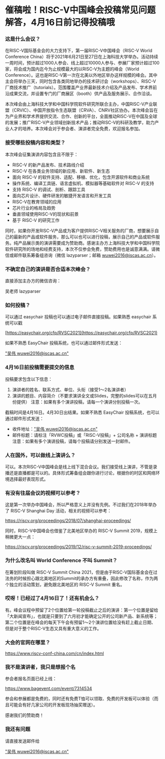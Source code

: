 # 催稿啦！RISC-V中国峰会投稿常见问题解答，4月16日前记得投稿哦

### 这是什么会议？

在RISC-V国际基金会的大力支持下，第一届RISC-V中国峰会（RISC-V World Conference China）将于2021年6月21日至27日在上海科技大学举办。活动持续一周时间，预计超过1000人参会、线上超过10000人参与、参展厂家预计超过100家，将会成为国内迄今为止规模最大的以RISC-V为主题的峰会（World Conference）。这也是RISC-V第一次在北美以外地区举办这样规模的峰会。其中主会将举办三天，同时包含各类同地举办的技术研讨会（workshops）、RISC-V厂商技术推广（tutorials）。范围覆盖产业界最新技术介绍及产品发布、学术界前沿成果交流，并设置专门的厂商展区（booth）供产品及服务展示、合作洽谈。

本次峰会由上海科技大学和中国科学院软件研究所联合主办，中国RISC-V产业联盟（CRVIC）、中国开放指令生态联盟（CRVA）、CNRV社区协办。本次峰会旨在为产业界和学术界提供交流、合作、创新的平台，全面推动RISC-V在中国及全球的发展；推广RISC-V产业领域创新技术产品；推动RISC-V的科研及教学，助力产业人才的培养。本次峰会对于参会者、演讲者完全免费，欢迎报名参加。

### 接受哪些投稿内容和类型？

本次峰会征集演讲内容包含且不限于：
- RISC-V 的新产品发布、技术路线介绍
- RISC-V 在各类业务领域的新应用、新软件、新生态
- 面向 RISC-V 的软件支持、适配、移植、优化，包含开源软件和商业系统
- 操作系统、编译工具链、语言虚拟机、模拟器等基础软件对 RISC-V 的支持
- 支持 RISC-V 的调试、剖析、跟踪工具
- 面向芯片设计、硬件研发的敏捷开发语言和开发工具
- RISC-V在教育领域的应用
- 芯片行业的格局及趋势
- 垂直领域使用RISC-V的现状和前景
- 基于 RISC-V 的研究工作

同时，如果你开发RISC-V产品或为客户提供RISC-V相关服务的厂商，想要展示自己的最新的产品或软件服务，那么可以也可以进行投稿，展示自己的产品或软件服务。纯产品展示类的演讲需要成为赞助商。感谢主办方上海科技大学和中国科学院软件研究所的场地和经费支持，本次不仅参会免费，赞助费用也是诚意满满。请微信或邮件联系筹备组咨询（微信 lazyparser；邮箱 wuwei2016@iscas.ac.cn）。

### 不确定自己的演讲是否合适本次峰会？

直接添加主办方的微信咨询：

吴老师 lazyparser

### 如何投稿？

可以通过 easychair 投稿也可以通过电子邮件直接投稿。如果熟悉 easychair 系统可以戳

[https://easychair.org/cfp/RVSC2021](https://easychair.org/cfp/RVSC2021)

如果不熟悉 EasyChair 投稿系统，也可以通过邮件形式发送：

["吴伟 <wuwei2016@iscas.ac.cn>"](mailto:wuwei2016@iscas.ac.cn)

### 4月16日前投稿需要提交的信息

投稿要求包含以下信息：
1. 演讲者的姓名、联系方式、单位、头衔（接受1～2名演讲者）
2. 演讲的题目、内容简介（不要求演讲全文或Slides，完整的slides可以在五月份提供）
注意：如果有多个演讲投稿，请每一个演讲分别投稿一次。

截稿时间是4月16日。4月30日出结果。如果不熟悉 EasyChair 投稿系统，也可以通过邮件形式发送：

- 收件地址：["吴伟 <wuwei2016@iscas.ac.cn>"](mailto:wuwei2016@iscas.ac.cn)
- 邮件标题：请标注「RVWC投稿」或「RISC-V投稿」+ 公司名称 + 演讲标题
注意：如果有多个演讲投稿，请每个投稿请分别发送一封邮件。

### 人在国外，可以做线上演讲么？

可以。本次RISC-V中国峰会是线上线下混合会议。我们接受线上演讲，不管是录播还是直播都是可以的。具体形式筹备组会跟你进行讨论，根据你的时区和网络环境选择最好表现形式。

### 有没有往届会议的视频可以参考？

这是第一次举办中国峰会，所以严格意义上并没有先例。不过我们在2018年举办了 RISC-V Shanghai Day 活动，相关的视频可以参考：

https://riscv.org/proceedings/2018/07/shanghai-proceedings/

同时，RISC-V中国峰会也借鉴了北美地区举办的 RISC-V Summit 2019，规模上稍微更大一点：

https://riscv.org/proceedings/2019/12/risc-v-summit-2019-proceedings/

### 为什么改名叫 World Conference 不叫 Summit？

在筹划阶段叫做 RISC-V Summit China 2021，但是由于RISC-V国际基金会在过法务的时候担心跟北美地区的Summit的承办方有重叠，因此修改了名称，作为两个独立的活动策划，避免跟北美地区的 RISC-V Summit 重名。

### 哎呀！已经过了4月16日了！还有机会么？

有。峰会议程中预留了2个位置给第一轮投稿截止之后的演讲：第一个位置是留给「大新闻宣布」，也就是只要到了六月初才能确定公开的公司新产品、新系统等；第二个位置是在峰会的每天下午会有预留1～2个演讲位置给没有赶上截止日期、但是对于整个RISC-V生态又具有重大意义的工作。

### 大会的官网在哪里？

https://www.riscv-conf-china.com/cn/index.html

### 我不是演讲者，我只是想报个名

参会者报名页面已经上线：

https://www.bagevent.com/event/7314534

参会和参展都是免费的，同时还有免费T恤可以领取、免费的开发板可以体验（而且可能会有好几家公司的开发板现场抽奖赠送）。

感谢我们的赞助商！

### 我还有问题

请直接发送邮件给

["吴伟 <wuwei2016@iscas.ac.cn>"](mailto:wuwei2016@iscas.ac.cn)
